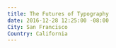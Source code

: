 ```yaml
---
title: The Futures of Typography
date: 2016-12-28 12:25:00 -08:00
City: San Francisco
Country: California
---
```


